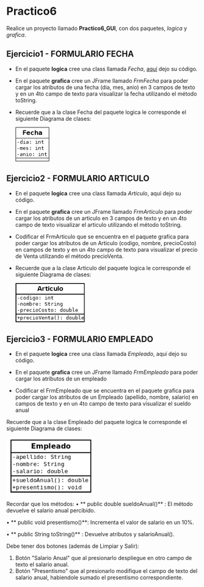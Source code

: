 # Practico6

Realice un proyecto llamado **Practico6_GUI**, con dos paquetes, *logica* y *grafica*.

## Ejercicio1 - FORMULARIO FECHA

- En el paquete **logica** cree una class llamada *Fecha*,  [aquí](../blob/main/Ejer1_Fecha/src/logica/Fecha.java) dejo su código.

- En el paquete **grafica** cree un JFrame llamado *FrmFecha* para poder cargar los atributos de una fecha (dia, mes, anio) en 3 campos de texto y en un 4to campo de texto para visualizar la fecha utilizando el método toString.

- Recuerde que a la clase Fecha del paquete logica le corresponde el siguiente Diagrama de clases:
  
  ![Diagrama de la clase Fecha](./fecha.png) 

## Ejercicio2 - FORMULARIO ARTICULO

- En el paquete **logica** cree una class llamada *Articulo*, aquí dejo su código.

- En el paquete **grafica** cree un JFrame llamado *FrmArticulo* para poder cargar los atributos de un articulo en 3 campos de texto y en un 4to campo de texto visualizar el articulo utilizando el método toString.
  
- Codificar el FrmArticulo que se encuentra en el paquete grafica para poder cargar los atributos de un Articulo (codigo, nombre, precioCosto) en campos de texto y en un 4to campo de texto para visualizar el precio de Venta utilizando el método precioVenta.
 
- Recuerde que a la clase Articulo del paquete logica le corresponde el siguiente Diagrama de clases:

  ![Diagrama de la clase Articulo](./articulo.png) 

## Ejercicio3 - FORMULARIO EMPLEADO

- En el paquete **logica** cree una class llamada *Empleado*, aquí dejo su código.

- En el paquete **grafica** cree un JFrame llamado *FrmEmpleado* para poder cargar los atributos de un empleado
  
- Codificar el FrmEmpleado que se encuentra en el paquete grafica para poder cargar los atributos de un Empleado (apellido, nombre, salario) en campos de texto y en un 4to campo de texto para visualizar el sueldo anual
 
 Recuerde que a la clase Empleado del paquete logica le corresponde el siguiente Diagrama de clases:
 
 ![Diagrama de la clase Empleado](./empleado.png) 

Recordar que los métodos: 
• ** public double sueldoAnual()** : El método devuelve el salario anual percibido.

• ** public void presentismo()**: Incrementa el valor de salario en un 10%.

• ** public String toString()** : Devuelve atributos y salarioAnual().

Debe tener dos botones (además de Limpiar y Salir):
1) Botón "Salario Anual" que al presionarlo despliegue en otro campo de texto el salario anual. 
2) Botón "Presentismo" que al presionarlo modifique el campo de texto del salario anual, habiendole sumado el presentismo correspondiente.
